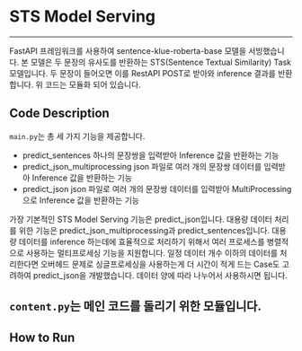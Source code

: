 # STS Model Serving
-----
FastAPI 프레임워크를 사용하여 sentence-klue-roberta-base 모델을 서빙했습니다. 본 모델은 두 문장의 유사도를 반환하는 STS(Sentence Textual Similarity) Task 모델입니다. 두 문장이 들어오면 이를 RestAPI POST로 받아와 inference 결과를 반환합니다. 위 코드는 모듈화 되어 있습니다.

## Code Description
`main.py`는 총 세 가지 기능을 제공합니다.
- predict_sentences
  하나의 문장쌍을 입력받아 Inference 값을 반환하는 기능
- predict_json_multiprocessing
  json 파일로 여러 개의 문장쌍 데이터를 입력받아 Inference 값을 반환하는 기능
- predict_json
  json 파일로 여러 개의 문장쌍 데이터를 입력받아 MultiProcessing으로 Inference 값을 반환하는 기능

가장 기본적인 STS Model Serving 기능은 predict_json입니다. 
대용량 데이터 처리를 위한 기능은 predict_json_multiprocessing과 predict_sentences입니다. 대용량 데이터를 inference 하는데에 효율적으로 처리하기 위해서 여러 프로세스를 병렬적으로 사용하는 멀티프로세싱 기능을 지원합니다. 일정 데이터 개수 이하의 데이터를 처리한다면 오버헤드 문제로 싱글프로세싱을 사용하는게 더 시간이 적게 드는 Case도 고려하여 predict_json을 개발했습니다. 데이터 양에 따라 나누어서 사용하시면 됩니다.  

`content.py`는 메인 코드를 돌리기 위한 모듈입니다.
- 


## How to Run
